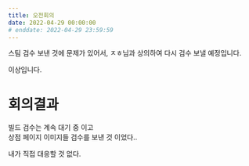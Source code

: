 ```yaml
---
title: 오전회의
date: 2022-04-29 00:00:00
# enddate: 2022-04-29 23:59:59
---
```


스팀 검수 보낸 것에 문제가 있어서, ㅈㅎ님과 상의하여 다시 검수 보낼 예정입니다.

이상입니다.

# 회의결과

빌드 검수는 계속 대기 중 이고  
상점 페이지 이미지들 검수를 보낸 것 이었다..

내가 직접 대응할 것 없다.
